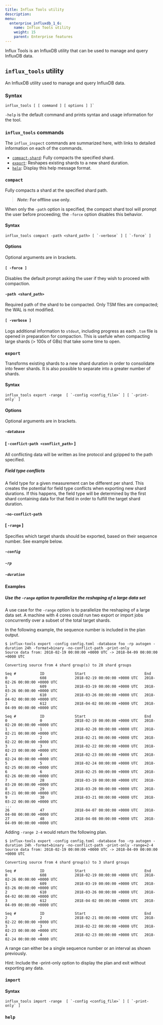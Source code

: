 ```yaml
---
title: Influx Tools utility
description:
menu:
  enterprise_influxdb_1_6:
    name: Influx Tools utility
    weight: 15
    parent: Enterprise features
---
```




Influx Tools is an InfluxDB utility that can be used to manage and query InfluxDB data.

## `influx_tools` utility

An InfluxDB utility used to manage and query InfluxDB data.

### Syntax

```
influx_tools [ [ command ] [ options ] ]`
```

`-help` is the default command and prints syntax and usage information for the tool.

### `influx_tools` commands

The `influx_inspect` commands are summarized here, with links to detailed information on each of the commands.

* [`compact-shard`](#compact-shard): Fully compacts the specified shard.
* [`export`](#export): Reshapes existing shards to a new shard duration.
* [`help`](#help): Display this help message format.


### `compact`

Fully compacts a shard at the specified shard path.

> ***Note:*** **For offline use only.**

When only the `-path` option is specified, the compact shard tool will prompt the user before proceeding; the `-force` option disables this behavior.

#### Syntax

```
influx_tools compact -path <shard_path> [ `-verbose` ] [ `-force` ]
```

#### Options

Optional arguments are in brackets.

#### `[ -force ]`

Disables the default prompt asking the user if they wish to proceed with compaction.

#### `-path <shard_path>`

Required path of the shard to be compacted. Only TSM files are compacted; the WAL is not modified.

#### `[ -verbose ]`

Logs additional information to `stdout`, including progress as each `.tsm` file is opened in preparation for compaction. This is usefule when compacting large shards (> 100s of GBs) that take some time to open.

### `export`

Transforms existing shards to a new shard duration in order to consolidate into fewer shards. It is also possible to separate into a greater number of shards.

#### Syntax

```
influx_tools export -range  [ `-config <config_file>` ] [ `-print-only` ]
```

#### Options

Optional arguments are in brackets.

##### `-database`

#### [ `-conflict-path <conflict_path>` ]

All conflicting data will be written as line protocol and gzipped to the path specified.

##### Field type conflicts

A field type for a given measurement can be different per shard. This creates the potential for field type conflicts when exporting new shard durations. If this happens, the field type will be determined by the first shard containing data for that field in order to fulfill the target shard duration.

#### `-no-conflict-path`

#### [ `-range` ]

Specifies which target shards should be exported, based on their sequence number. See example below.

##### `-config`

##### `-rp`

##### `-duration`

#### Examples

##### Use the `-range` option to parallelize the reshaping of a large data set

A use case for the `-range` option is to parallelize the reshaping of a large data set. A machine with 4 cores could run two export or import jobs concurrently over a subset of the total target shards.

In the following example, the sequence number is included in the plan output.

```
$ influx-tools export -config config.toml -database foo -rp autogen -duration 24h -format=binary -no-conflict-path -print-only
Source data from: 2018-02-19 00:00:00 +0000 UTC -> 2018-04-09 00:00:00 +0000 UTC

Converting source from 4 shard group(s) to 28 shard groups

Seq #           ID              Start                           End
0               608             2018-02-19 00:00:00 +0000 UTC   2018-02-26 00:00:00 +0000 UTC
1               609             2018-03-19 00:00:00 +0000 UTC   2018-03-26 00:00:00 +0000 UTC
2               610             2018-03-26 00:00:00 +0000 UTC   2018-04-02 00:00:00 +0000 UTC
3               612             2018-04-02 00:00:00 +0000 UTC   2018-04-09 00:00:00 +0000 UTC

Seq #           ID              Start                           End
0               0               2018-02-19 00:00:00 +0000 UTC   2018-02-20 00:00:00 +0000 UTC
1               1               2018-02-20 00:00:00 +0000 UTC   2018-02-21 00:00:00 +0000 UTC
2               2               2018-02-21 00:00:00 +0000 UTC   2018-02-22 00:00:00 +0000 UTC
3               3               2018-02-22 00:00:00 +0000 UTC   2018-02-23 00:00:00 +0000 UTC
4               4               2018-02-23 00:00:00 +0000 UTC   2018-02-24 00:00:00 +0000 UTC
5               5               2018-02-24 00:00:00 +0000 UTC   2018-02-25 00:00:00 +0000 UTC
6               6               2018-02-25 00:00:00 +0000 UTC   2018-02-26 00:00:00 +0000 UTC
7               28              2018-03-19 00:00:00 +0000 UTC   2018-03-20 00:00:00 +0000 UTC
8               29              2018-03-20 00:00:00 +0000 UTC   2018-03-21 00:00:00 +0000 UTC
9               30              2018-03-21 00:00:00 +0000 UTC   2018-03-22 00:00:00 +0000 UTC
...
26              47              2018-04-07 00:00:00 +0000 UTC   2018-04-08 00:00:00 +0000 UTC
27              48              2018-04-08 00:00:00 +0000 UTC   2018-04-09 00:00:00 +0000 UTC
```

Adding `-range 2-4` would return the following plan.

```
$ influx-tools export -config config.toml -database foo -rp autogen -duration 24h -format=binary -no-conflict-path -print-only -range=2-4
Source data from: 2018-02-19 00:00:00 +0000 UTC -> 2018-04-09 00:00:00 +0000 UTC

Converting source from 4 shard group(s) to 3 shard groups

Seq #           ID              Start                           End
0               608             2018-02-19 00:00:00 +0000 UTC   2018-02-26 00:00:00 +0000 UTC
1               609             2018-03-19 00:00:00 +0000 UTC   2018-03-26 00:00:00 +0000 UTC
2               610             2018-03-26 00:00:00 +0000 UTC   2018-04-02 00:00:00 +0000 UTC
3               612             2018-04-02 00:00:00 +0000 UTC   2018-04-09 00:00:00 +0000 UTC

Seq #           ID              Start                           End
2               2               2018-02-21 00:00:00 +0000 UTC   2018-02-22 00:00:00 +0000 UTC
3               3               2018-02-22 00:00:00 +0000 UTC   2018-02-23 00:00:00 +0000 UTC
4               4               2018-02-23 00:00:00 +0000 UTC   2018-02-24 00:00:00 +0000 UTC
```

A range can either be a single sequence number or an interval as shown previously.

Hint: Include the -print-only option to display the plan and exit without exporting any data.


### `import`


#### Syntax

```
influx_tools import -range  [ `-config <config_file>` ] [ `-print-only` ]
```

### `help`
